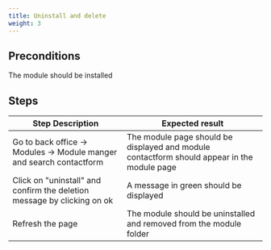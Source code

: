 ```yaml
---
title: Uninstall and delete
weight: 3
---
```


## Preconditions

The module should be installed
## Steps
| Step Description | Expected result |
| ----- | ----- |
| Go to back office -> Modules -> Module manger and search contactform | The module page should be displayed and module contactform should appear in the module page |
| Click on "uninstall" and confirm the deletion message by clicking on ok | A message in green should be displayed |
| Refresh the page | The module should be uninstalled and removed from the module folder |
